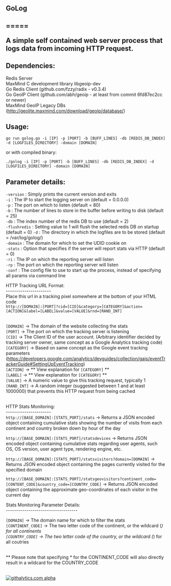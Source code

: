 <h2>GoLog<h2>
=====

A simple self contained web server process that logs data from incoming HTTP request.


Dependencies:
--------------------
Redis Server<br/>
MaxMind C development library libgeoip-dev<br/>
Go Redis Client (github.com/fzzy/radix - v0.3.4)<br/>
Go GeoIP Client (github.com/abh/geoip - at least from commit 6fd87ec2cc or newer)<br/>
MaxMind GeoIP Legacy DBs  (http://geolite.maxmind.com/download/geoip/database/)<br/>


Usage:
--------------------

`go run golog.go -i [IP] -p [PORT] -b [BUFF_LINES] -db [REDIS_DB_INDEX] -d [LOGFILES_DIRECTORY] -domain [DOMAIN]` 

or with compiled binary:

`./golog -i [IP] -p [PORT] -b [BUFF_LINES] -db [REDIS_DB_INDEX] -d [LOGFILES_DIRECTORY] -domain [DOMAIN]`


Parameter details:
--------------------

`-version` : Simply prints the current version and exits <br/>
`-i` : The IP to start the logging server on (default = 0.0.0.0)<br/>
`-p` : The port on which to listen (default = 80)<br/>
`-b` : The number of lines to store in the buffer before writing to disk (default = 25)<br/>
`-db` : The index number of the redis DB to use (default = 2)<br/>
`-flushredis` : Setting value to 1 will flush the selected redis DB on startup (default = 0)
`-d` : The directory in which the logfiles are to be stored (default = /var/log/golog/)<br/>
`-domain` : The domain for which to set the UDID cookie on<br/>
`-stats` : Option that specifies if the server will report stats via HTTP (default = 0) <br/>
`-ri` : The IP on which the reporting server will listen <br/>
`-rp` : The port on which the reporting server will listen <br/>
`-conf` : The config file to use to start up the process, instead of specifying all params via command line


HTTP Tracking URL Format:<br/>
----------------------<br/>
Place this url in a tracking pixel somewhere at the bottom of your HTML code<br/>
`http://[DOMAIN]:[PORT]?cid=[CID]&category=[CATEGORY]&action=[ACTION]&label=[LABEL]&value=[VALUE]&rnd=[RAND_INT]`<br/><br/>

`[DOMAIN]` ->  The domain of the website collecting the stats<br/>
`[PORT]` -> The port on which the tracking server is listening<br/>
`[CID]` -> The Client ID of the user account.  (Arbitrary identifier decided by tracking server owner, same concept as a Google Analytics tracking code)<br/>
`[CATEGORY]` -> Based on same concept as the Google event tracking parameters (https://developers.google.com/analytics/devguides/collection/gajs/eventTrackerGuide#SettingUpEventTracking)<br/>
`[ACTION]` -> ** View explanation for `[CATEGORY]` **<br/>
`[LABEL]` -> ** View explanation for `[CATEGORY]` **<br/>
`[VALUE]` -> A numeric value to give this tracking request, typically 1<br/>
`[RAND_INT]` -> A random integer (suggested between 1 and at least 1000000) that prevents this HTTP request from being cached<br/>
<br/>


HTTP Stats Monitoring:<br/>
----------------------<br/>
`http://[BASE_DOMAIN]:[STATS_PORT]/stats` -> Returns a JSON encoded object containing cumulative stats showing the number of visits from each continent and country broken down by hour of the day<br/>

`http://[BASE_DOMAIN]:[STATS_PORT]/statsdevices` -> Returns JSON encoded object containing cumulative stats regarding user agents, such OS, OS version, user agent type, rendering engine, etc.<br/>

`http://[BASE_DOMAIN]:[STATS_PORT]/statsvisitors?domain=[DOMAIN]` -> Returns JSON encoded object containing the pages currently visited for the specified domain<br/>

`http://[BASE_DOMAIN]:[STATS_PORT]/statsgeovisitors?continent_code=[CONTENT_CODE]&country_code=[COUNTRY_CODE]` -> Returns JSON encoded object containing the approximate geo-coordinates of each visitor in the current day<br/>


Stats Monitoring Parameter Details:<br/>
-----------------------------------<br/>

`[DOMAIN]` -> The domain name for which to filter the stats<br/>
`[CONTINENT_CODE]` -> The two letter code of the continent, or the wildcard (*) for all continents<br/>
`[COUNTRY_CODE]` -> The two letter code of the country, or the wildcard (*) for all coutries<br/><br/>

** Please note that specifying * for the CONTINENT_CODE will also directly result in a wildcard for the COUNTRY_CODE<br/><br/>



[![githalytics.com alpha](https://cruel-carlota.pagodabox.com/f70384f88bf609745a1ae8a3d9255f01 "githalytics.com")](http://githalytics.com/hartfordfive/golog)
